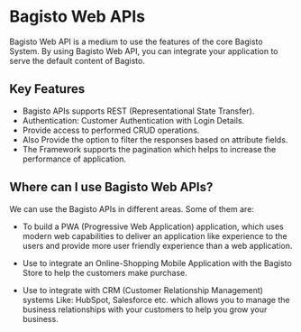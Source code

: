 # Bagisto Web APIs

Bagisto Web API is a medium to use the features of the core Bagisto System. By using Bagisto Web API, you can integrate your application to serve the default content of Bagisto.

## Key Features

- Bagisto APIs supports REST (Representational State Transfer).
- Authentication: Customer Authentication with Login Details.
- Provide access to performed CRUD operations.
- Also Provide the option to filter the responses based on attribute fields.
- The Framework supports the pagination which helps to increase the performance of application.

## Where can I use Bagisto Web APIs?

We can use the Bagisto APIs in different areas. Some of them are:

- To build a PWA (Progressive Web Application) application, which uses modern web capabilities to deliver an application like experience to the users and provide more user friendly experience than a web application.

- Use to integrate an Online-Shopping Mobile Application with the Bagisto Store to help the customers make purchase.

- Use to integrate with CRM (Customer Relationship Management) systems Like: HubSpot, Salesforce etc. which allows you to manage the business relationships with your customers to help you grow your business.